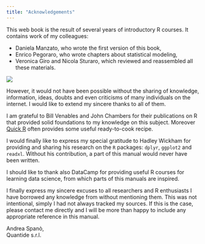 ```yaml
---
title: "Acknowledgements"
---
```


This web book is the result of several years of introductory R courses. It contains work of my colleagues: 

 - Daniela Manzato, who wrote the first version of this book,
 - Enrico Pegoraro, who wrote chapters about statistical modeling,
 - Veronica Giro and Nicola Sturaro, which reviewed and reassembled all these materials.

![](images/EF5C8766.jpg)


However, it would not have been possible without the sharing of knowledge, information, ideas, doubts and even criticisms of many individuals on the internet. I would like to extend my sincere thanks to all of them.

I am grateful to Bill Venables and John Chambers for their publications on R that provided solid foundations to my knowledge on this subject. Moreover [Quick R](http://www.statmethods.net/) often provides some useful ready-to-cook recipe.

I would finally like to express my special gratitude to Hadley Wickham for providing and sharing his research on the `R` packages: `dplyr`, `ggplot2` and `readxl`. Without his contribution, a part of this manual would never have been written.

I should like to thank also DataCamp for providing useful R courses for learning data science, from which parts of this manuals are inspired.

I finally express my sincere excuses to all researchers and R enthusiasts I have borrowed any knowledge from without mentioning them. This was not intentional, simply I had not always tracked my sources. If this is the case, please contact me directly and I will be more than happy to include any appropriate reference in this manual.

Andrea Spanò,  
Quantide s.r.l.


